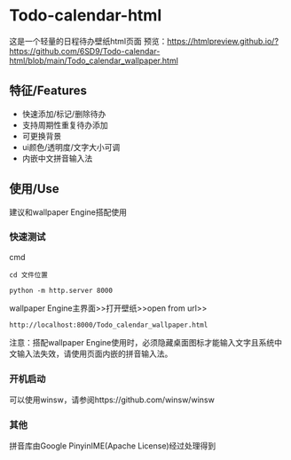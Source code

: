 # Todo-calendar-html
这是一个轻量的日程待办壁纸html页面
预览：https://htmlpreview.github.io/?https://github.com/6SD9/Todo-calendar-html/blob/main/Todo_calendar_wallpaper.html

## 特征/Features
- 快速添加/标记/删除待办
- 支持周期性重复待办添加
- 可更换背景
- ui颜色/透明度/文字大小可调
- 内嵌中文拼音输入法

## 使用/Use
建议和wallpaper Engine搭配使用
### 快速测试
cmd
```
cd 文件位置
```
```
python -m http.server 8000
```
wallpaper Engine主界面>>打开壁纸>>open from url>>
```
http://localhost:8000/Todo_calendar_wallpaper.html
```
注意：搭配wallpaper Engine使用时，必须隐藏桌面图标才能输入文字且系统中文输入法失效，请使用页面内嵌的拼音输入法。

### 开机启动
可以使用winsw，请参阅https://github.com/winsw/winsw

### 其他
拼音库由Google PinyinIME(Apache License)经过处理得到

